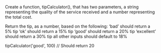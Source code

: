 Create a function, tipCalculator(), that has two parameters, a string representing the quality of the service received and a number representing the total cost.

Return the tip, as a number, based on the following:
‘bad’ should return a 5% tip
‘ok’ should return a 15% tip
‘good’ should return a 20% tip
‘excellent’ should return a 30% tip
all other inputs should default to 18%

tipCalculator('good', 100) // Should return 20

